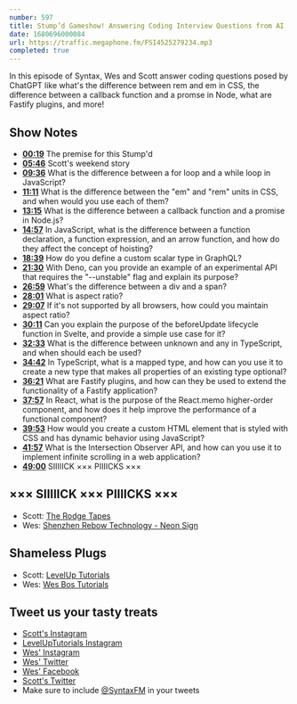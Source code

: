 ```yaml
---
number: 597
title: Stump’d Gameshow! Answering Coding Interview Questions from AI
date: 1680696000084
url: https://traffic.megaphone.fm/FSI4525279234.mp3
completed: true
---
```


In this episode of Syntax, Wes and Scott answer coding questions posed by ChatGPT like what's the difference between rem and em in CSS, the difference between a callback function and a promse in Node, what are Fastify plugins, and more!

## Show Notes

* **[00:19](#t=00:19)** The premise for this Stump'd
* **[05:46](#t=05:46)** Scott's weekend story
* **[09:36](#t=09:36)** What is the difference between a for loop and a while loop in JavaScript?
* **[11:11](#t=11:11)** What is the difference between the "em" and "rem" units in CSS, and when would you use each of them?
* **[13:15](#t=13:15)** What is the difference between a callback function and a promise in Node.js?
* **[14:57](#t=14:57)** In JavaScript, what is the difference between a function declaration, a function expression, and an arrow function, and how do they affect the concept of hoisting?
* **[18:39](#t=18:39)** How do you define a custom scalar type in GraphQL?
* **[21:30](#t=21:30)** With Deno, can you provide an example of an experimental API that requires the "--unstable" flag and explain its purpose?
* **[26:59](#t=26:59)** What's the difference between a div and a span?
* **[28:01](#t=28:01)** What is aspect ratio?
* **[29:07](#t=29:07)** If it's not supported by all browsers, how could you maintain aspect ratio?
* **[30:11](#t=30:11)** Can you explain the purpose of the beforeUpdate lifecycle function in Svelte, and provide a simple use case for it?
* **[32:33](#t=32:33)** What is the difference between  unknown  and  any  in TypeScript, and when should each be used?
* **[34:42](#t=34:42)** In TypeScript, what is a mapped type, and how can you use it to create a new type that makes all properties of an existing type optional?
* **[36:21](#t=36:21)** What are Fastify plugins, and how can they be used to extend the functionality of a Fastify application?
* **[37:57](#t=37:57)** In React, what is the purpose of the React.memo higher-order component, and how does it help improve the performance of a functional component?
* **[39:53](#t=39:53)** How would you create a custom HTML element that is styled with CSS and has dynamic behavior using JavaScript?
* **[41:57](#t=41:57)** What is the Intersection Observer API, and how can you use it to implement infinite scrolling in a web application?
* **[49:00](#t=49:00)** SIIIIICK ××× PIIIICKS ×××

## ××× SIIIIICK ××× PIIIICKS ×××

* Scott: [The Rodge Tapes](https://podbay.fm/p/the-rodge-tapes)
* Wes: [Shenzhen Rebow Technology - Neon Sign](https://szrebow.en.alibaba.com/)

## Shameless Plugs

* Scott: [LevelUp Tutorials](https://levelup.video)
* Wes: [Wes Bos Tutorials](https://wesbos.com/courses)

## Tweet us your tasty treats

* [Scott's Instagram](https://www.instagram.com/stolinski/)
* [LevelUpTutorials Instagram](https://www.instagram.com/LevelUpTutorials/)
* [Wes' Instagram](https://www.instagram.com/wesbos/)
* [Wes' Twitter](https://twitter.com/wesbos)
* [Wes' Facebook](https://www.facebook.com/wesbos.developer)
* [Scott's Twitter](https://twitter.com/stolinski)
* Make sure to include [@SyntaxFM](https://twitter.com/SyntaxFM) in your tweets
